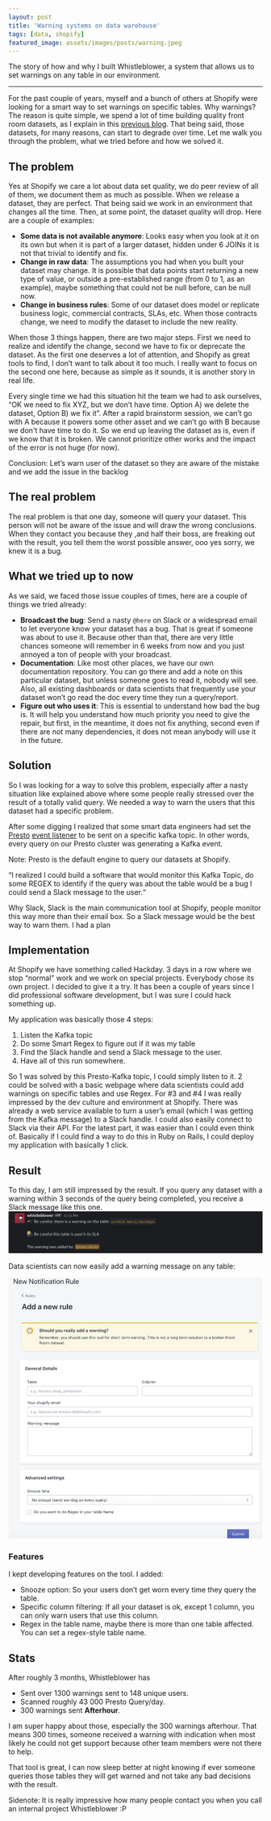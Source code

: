 ```yaml
---
layout: post
title: 'Warning systems on data warehouse'
tags: [data, shopify]
featured_image: assets/images/posts/warning.jpeg
---
```



The story of how and why I built Whistleblower, a system that allows us to set warnings on any table in our environment.

<!--more-->

----

For the past couple of years, myself and a bunch of others at Shopify were looking for a smart way to set warnings on specific tables. Why warnings? The reason is quite simple, we spend a lot of time building quality front room datasets, as I explain in this [previous blog](how-to-thrive-in-the-face-of-disruption-tips-from-shopify-data-team). That being said, those datasets, for many reasons, can start to degrade over time. Let me walk you through the problem, what we tried before and how we solved it. 

## The problem

Yes at Shopify we care a lot about data set quality, we do peer review of all of them, we document them as much as possible. When we release a dataset, they are perfect. That being said we work in an environment that changes all the time. Then, at some point, the dataset quality will drop. Here are a couple of examples:

- **Some data is not available anymore**: Looks easy when you look at it on its own but when it is part of a larger dataset, hidden under 6 JOINs it is not that trivial to identify and fix. 
- **Change in raw data**: The assumptions you had when you built your dataset may change. It is possible that data points start returning a new type of value, or outside a pre-established range (from 0 to 1, as an example), maybe something that could not be null before, can be null now. 
- **Change in business rules**: Some of our dataset does model or replicate business logic, commercial contracts, SLAs, etc. When those contracts change, we need to modify the dataset to include the new reality. 

When those 3 things happen, there are two major steps. First we need to realize and identify the change, second we have to fix or deprecate the dataset. As the first one deserves a lot of attention, and Shopify as great tools to find, I don’t want to talk about it too much. I really want to focus on the second one here, because as simple as it sounds, it is another story in real life. 

Every single time we had this situation hit the team we had to ask ourselves, “OK we need to fix XYZ, but we don’t have time. Option A) we delete the dataset, Option B) we fix it”. After a rapid brainstorm session, we can’t go with A because it powers some other asset and we can’t go with B because we don't have time to do it. So we end up leaving the dataset as is, even if we know that it is broken. We cannot prioritize other works and the impact of the error is not huge (for now). 

Conclusion: Let’s warn user of the dataset so they are aware of the mistake and we add the issue in the backlog

## The real problem
The real problem is that one day, someone will query your dataset. This person will not be aware of the issue and will draw the wrong conclusions. When they contact you because they ,and half their boss, are freaking out with the result, you tell them the worst possible answer, ooo yes sorry, we knew it is a bug. 

## What we tried up to now
As we said, we faced those issue couples of times, here are a couple of things we tried already:

- **Broadcast the bug**: Send a nasty `@here` on Slack or a widespread email to let everyone know your dataset has a bug. That is great if someone was about to use it. Because other than that, there are very little chances someone will remember in 6 weeks from now and you just annoyed a ton of people with your broadcast.
- **Documentation**: Like most other places, we have our own documentation repository. You can go there and add a note on this particular dataset, but unless someone goes to read it, nobody will see. Also, all existing dashboards or data scientists that frequently use your dataset won’t go read the doc every time they run a query/report.
- **Figure out who uses it**: This is essential to understand how bad the bug is. It will help you understand how much priority you need to give the repair, but first, in the meantime, it does not fix anything, second even if there are not many dependencies, it does not mean anybody will use it in the future. 

## Solution

So I was looking for a way to solve this problem, especially after a nasty situation like explained above where some people really stressed over the result of a totally valid query. We needed a way to warn the users that this dataset had a specific problem. 

After some digging I realized that some smart data engineers had set the [Presto](https://prestodb.io/) [event listener](https://prestodb.io/docs/current/develop/event-listener.html) to be sent on a specific kafka topic. In other words, every query on our Presto cluster was generating a Kafka event. 

Note: Presto is the default engine to query our datasets at Shopify. 

“I realized I could build a software that would monitor this Kafka Topic, do some REGEX to identify if the query was about the table would be a bug I could send a Slack message to the user.“

Why Slack, Slack is the main communication tool at Shopify, people monitor this way more than their email box. So a Slack message would be the best way to warn them. I had a plan


## Implementation
At Shopify we have something called Hackday. 3 days in a row where we stop “normal” work and we work on special projects. Everybody chose its own project. I decided to give it a try. It has been a couple of years since I did professional software development, but I was sure I could hack something up. 

My application was basically those 4 steps:

1. Listen the Kafka topic
1. Do some Smart Regex to figure out if it was my table
1. Find the Slack handle and send a Slack message to the user. 
1. Have all of this run somewhere. 

So 1 was solved by this Presto-Kafka topic, I could simply listen to it. 2 could be solved with a basic webpage where data scientists could add warnings on specific tables and use Regex. For #3 and #4 I was really impressed by the dev culture and environment at Shopify. There was already a web service available to turn a user’s email (which I was getting from the Kafka message) to a Slack handle. I could also easily connect to Slack via their API. For the latest part, it was easier than I could even think of. Basically if I could find a way to do this in Ruby on Rails, I could deploy my application with basically 1 click. 

## Result
To this day, I am still impressed by the result. If you query any dataset with a warning within 3 seconds of the query being completed, you receive a Slack message like this one.
![whistleblower](assets/images/posts/whistleblower.png#center)

Data scientists can now easily add a warning message on any table:

![new rule](assets/images/posts/new_rule.png#center)

### Features
I kept developing features on the tool. I added:
- Snooze option: So your users don’t get worn every time they query the table.
- Specific column filtering: If all your dataset is ok, except 1 column, you can only warn users that use this column. 
- Regex in the table name, maybe there is more than one table affected. You can set a regex-style table name. 


## Stats
After roughly 3 months, Whistleblower has 
- Sent over 1300 warnings sent to 148 unique users. 
- Scanned roughly 43 000 Presto Query/day. 
- 300 warnings sent **Afterhour**. 

I am super happy about those, especially the 300 warnings afterhour. That means 300 times, someone received a warning with indication when most likely he could not get support because other team members were not there to help. 

That tool is great, I can now sleep better at night knowing if ever someone queries those tables they will get warned and not take any bad decisions with the result. 



Sidenote: It is really impressive how many people contact you when you call an internal project Whistleblower :P 
